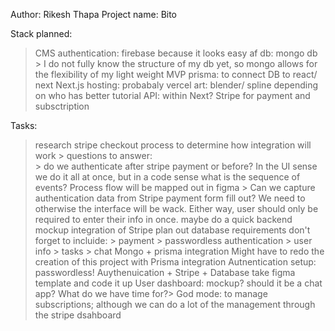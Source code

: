 

Author: Rikesh Thapa
Project name: Bito


Stack planned: 
> CMS
> authentication: firebase because it looks easy af
> db: mongo db > I do not fully know the structure of my db yet, so mongo allows for the flexibility of my light weight MVP
> prisma: to connect DB to react/ next
> Next.js
> hosting: probabaly vercel
> art: blender/ spline depending on who has better tutorial
> API: within Next?
> Stripe for payment and subsctription

Tasks:
> research stripe checkout process to determine how integration will work
    > questions to answer:  
        > do we authenticate after stripe payment or before? In the UI sense we do it all at once, but in a code sense what is the sequence of events? Process flow will be mapped out in figma
        > Can we capture authentication data from Stripe payment form fill out? We need to otherwise the interface will be wack. Either way, user should only be required to enter their info in once. 
> maybe do a quick backend mockup integration of Stripe
> plan out database requirements don't forget to incluide: 
    > payment
    > passwordless authentication
    > user info
    > tasks
    > chat
> Mongo + prisma integration
> Might have to redo the creation of this project with Prisma integration
> Autnentication setup: passwordless!
> Auythenuication + Stripe + Database 
> take figma template and code it up
> User dashboard: mockup? should it be a chat app? What do we have time for?> 
> God mode: to manage subscriptions; although we can do a lot of the management through the stripe dsahboard


